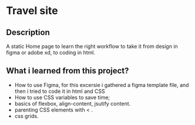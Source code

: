 # Travel site
## Description
A static Home page to learn the right workflow to take it from design in figma or adobe xd, to  coding in html.
## What i learned from this project?
- How to use Figma, for this excersie i gathered a figma template file, and then i tried to code it in html and CSS
- How to use CSS variables to save time;
- basics of flexbox, align-content, jsutify content.
- parenting CSS elements with < .
- css grids. 